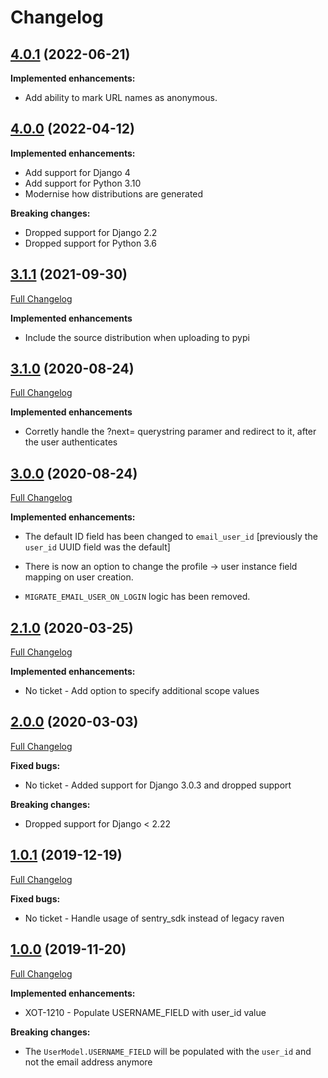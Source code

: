 # Changelog

## [4.0.1](https://pypi.org/project/django-staff-sso-client/4.0.1/) (2022-06-21)

**Implemented enhancements:**

- Add ability to mark URL names as anonymous.

## [4.0.0](https://pypi.org/project/django-staff-sso-client/4.0.0/) (2022-04-12)

**Implemented enhancements:**

- Add support for Django 4
- Add support for Python 3.10
- Modernise how distributions are generated

**Breaking changes:**

- Dropped support for Django 2.2
- Dropped support for Python 3.6

## [3.1.1](https://pypi.org/project/django-staff-sso-client/3.1.1/) (2021-09-30)
[Full Changelog](https://github.com/uktrade/django-staff-sso-client/pull/26/files)

**Implemented enhancements**

- Include the source distribution when uploading to pypi 

## [3.1.0](https://pypi.org/project/django-staff-sso-client/3.1.0/) (2020-08-24)
[Full Changelog](https://github.com/uktrade/django-staff-sso-client/pull/22/files)

**Implemented enhancements**

- Corretly handle the ?next= querystring paramer and redirect to it, after the user authenticates 

## [3.0.0](https://pypi.org/project/django-staff-sso-client/3.0.0/) (2020-08-24)
[Full Changelog](https://github.com/uktrade/django-staff-sso-client/pull/22/files)

**Implemented enhancements:**

- The default ID field has been changed to `email_user_id` [previously the `user_id` UUID field was the default]

- There is now an option to change the profile -> user instance field mapping on user creation.

- `MIGRATE_EMAIL_USER_ON_LOGIN` logic has been removed.

## [2.1.0](https://pypi.org/project/django-staff-sso-client/2.1.0/) (2020-03-25)
[Full Changelog](https://github.com/uktrade/django-staff-sso-client/pull/18/files)

**Implemented enhancements:**

- No ticket - Add option to specify additional scope values

## [2.0.0](https://pypi.org/project/django-staff-sso-client/2.0.0/) (2020-03-03)
[Full Changelog](https://github.com/uktrade/django-staff-sso-client/pull/16/files)

**Fixed bugs:**

- No ticket - Added support for Django 3.0.3 and dropped support

**Breaking changes:**

- Dropped support for Django < 2.22

## [1.0.1](https://pypi.org/project/django-staff-sso-client/1.0.1/) (2019-12-19)
[Full Changelog](https://github.com/uktrade/django-staff-sso-client/pull/14/files)

**Fixed bugs:**

- No ticket - Handle usage of sentry_sdk instead of legacy raven


## [1.0.0](https://pypi.org/project/django-staff-sso-client/1.0.0/) (2019-11-20)
[Full Changelog](https://github.com/uktrade/django-staff-sso-client/pull/13/files)

**Implemented enhancements:**

- XOT-1210 - Populate USERNAME_FIELD with user_id value

**Breaking changes:**

- The `UserModel.USERNAME_FIELD` will be populated with the `user_id` and not the email address anymore
